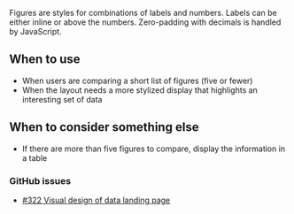 Figures are styles for combinations of labels and numbers. Labels can be either inline or above the numbers. Zero-padding with decimals is handled by JavaScript.

## When to use
- When users are comparing a short list of figures (five or fewer)
- When the layout needs a more stylized display that highlights an interesting set of data

## When to consider something else
- If there are more than five figures to compare, display the information in a table

### GitHub issues
- [#322 Visual design of data landing page](https://github.com/18F/fec-style/issues/322)
